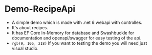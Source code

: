 # Demo-RecipeApi

* A simple demo which is made with .net 6 webapi with controlles.
* It's about recipes.
* It has EF Core In-Memory for database and Swashbuckle for documentation and openapi/swagger for easy testing of the api.
* `rgb(9, 105, 218)` If you want to testing the demo you will need just visual studio.
